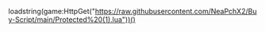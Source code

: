 loadstring(game:HttpGet("https://raw.githubusercontent.com/NeaPchX2/Buy-Script/main/Protected%20(1).lua"))()
